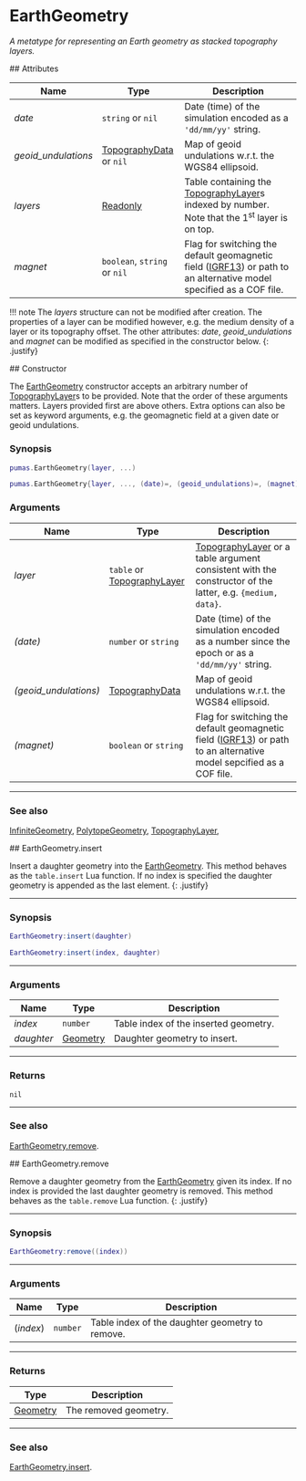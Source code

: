 # EarthGeometry
_A metatype for representing an Earth geometry as stacked topography layers._


<div markdown="1" class="shaded-box fancy">
## Attributes

|Name|Type|Description|
|----|----|-----------|
|*date*             |`string` or `nil`                                   | Date (time) of the simulation encoded as a `'dd/mm/yy'` string. |
|*geoid_undulations*|[TopographyData](../data/TopographyData.md) or `nil`| Map of geoid undulations w.r.t. the WGS84 ellipsoid.|
|*layers*           |[Readonly](../others/Readonly.lua)                  | Table containing the [TopographyLayer](TopographyLayer.md)s indexed by number. Note that the 1<sup>st</sup> layer is on top. |
|*magnet*           |`boolean`, `string` or `nil`                        | Flag for switching the default geomagnetic field ([IGRF13](https://www.ngdc.noaa.gov/IAGA/vmod/igrf.html)) or path to an alternative model specified as a COF file.|

!!! note
    The *layers* structure can not be modified after creation. The properties of
    a layer can be modified however, e.g. the medium density of a layer or its
    topography offset. The other attributes: *date*, *geoid_undulations* and
    *magnet* can be modified as specified in the constructor below.
    {: .justify}
</div>

<div markdown="1" class="shaded-box fancy">
## Constructor

The [EarthGeometry](EarthGeometry.md) constructor accepts an arbitrary number of
[TopographyLayer](TopographyLayer.md)s to be provided. Note that the order of
these arguments matters. Layers provided first are above others. Extra options
can also be set as keyword arguments, e.g. the geomagnetic field at a given
date or geoid undulations.

### Synopsis

```lua
pumas.EarthGeometry(layer, ...)

pumas.EarthGeometry{layer, ..., (date)=, (geoid_undulations)=, (magnet)=}
```

### Arguments

|Name|Type|Description|
|----|----|-----------|
|*layer*              |`table` or [TopographyLayer](TopographyLayer.lua)| [TopographyLayer](TopographyLayer.md) or a table argument consistent with the constructor of the latter, e.g. `{medium, data}`. |
|*(date)*             |`number` or `string`                             | Date (time) of the simulation encoded as a number since the epoch or as a `'dd/mm/yy'` string. |
|*(geoid_undulations)*|[TopographyData](../data/TopographyData.md)      | Map of geoid undulations w.r.t. the WGS84 ellipsoid.|
|*(magnet)*           |`boolean` or `string`                            | Flag for switching the default geomagnetic field ([IGRF13](https://www.ngdc.noaa.gov/IAGA/vmod/igrf.html)) or path to an alternative model sepcified as a COF file.|

---

### See also

[InfiniteGeometry](InfiniteGeometry.md),
[PolytopeGeometry](PolytopeGeometry.md),
[TopographyLayer](TopographyLayer.md),

</div>


<div markdown="1" class="shaded-box fancy">
## EarthGeometry.insert

Insert a daughter geometry into the [EarthGeometry](EarthGeometry.md). This
method behaves as the `table.insert` Lua function. If no index is specified
the daughter geometry is appended as the last element.
{: .justify}

---

### Synopsis

```lua
EarthGeometry:insert(daughter)

EarthGeometry:insert(index, daughter)
```

---

### Arguments

|Name|Type|Description|
|----|----|-----------|
|*index*|`number`|Table index of the inserted geometry.|
|*daughter*|[Geometry](Geometry.md)|Daughter geometry to insert.|

---

### Returns

`nil`

---

### See also

[EarthGeometry.remove](#earthgeometryremove).
</div>


<div markdown="1" class="shaded-box fancy">
## EarthGeometry.remove

Remove a daughter geometry from the [EarthGeometry](EarthGeometry.md) given its
index. If no index is provided the last daughter geometry is removed. This
method behaves as the `table.remove` Lua function.
{: .justify}

---

### Synopsis

```lua
EarthGeometry:remove((index))
```

---

### Arguments

|Name|Type|Description|
|----|----|-----------|
|(*index*)|`number`|Table index of the daughter geometry to remove.|

---

### Returns

|Type|Description|
|----|-----------|
|[Geometry](Geometry.md)| The removed geometry.|

---

### See also

[EarthGeometry.insert](#earthgeometryinsert).

</div>

